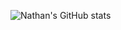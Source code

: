 
![Nathan's GitHub stats](https://github-readme-stats.vercel.app/api?username=nathanMcL&show_icons=true&theme=radical)

<!---
nathanMcL/nathanMcL is a ✨ special ✨ repository because its `README.md` (this file) appears on your GitHub profile.
You can click the Preview link to take a look at your changes.
--->

